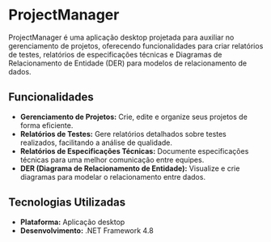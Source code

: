 # ProjectManager

ProjectManager é uma aplicação desktop projetada para auxiliar no gerenciamento de projetos, oferecendo funcionalidades para criar relatórios de testes, relatórios de especificações técnicas e Diagramas de Relacionamento de Entidade (DER) para modelos de relacionamento de dados.

## Funcionalidades

- **Gerenciamento de Projetos:** Crie, edite e organize seus projetos de forma eficiente.
- **Relatórios de Testes:** Gere relatórios detalhados sobre testes realizados, facilitando a análise de qualidade.
- **Relatórios de Especificações Técnicas:** Documente especificações técnicas para uma melhor comunicação entre equipes.
- **DER (Diagrama de Relacionamento de Entidade):** Visualize e crie diagramas para modelar o relacionamento entre dados.

## Tecnologias Utilizadas

- **Plataforma:** Aplicação desktop
- **Desenvolvimento:** .NET Framework 4.8
